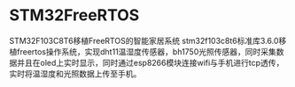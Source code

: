 # STM32FreeRTOS
STM32F103C8T6移植FreeRTOS的智能家居系统
stm32f103c8t6标准库3.6.0移植freertos操作系统，实现dht11温湿度传感器，bh1750光照传感器，同时采集数据并且在oled上实时显示，同时通过esp8266模块连接wifi与手机进行tcp透传，实时将温湿度和光照数据上传至手机。
